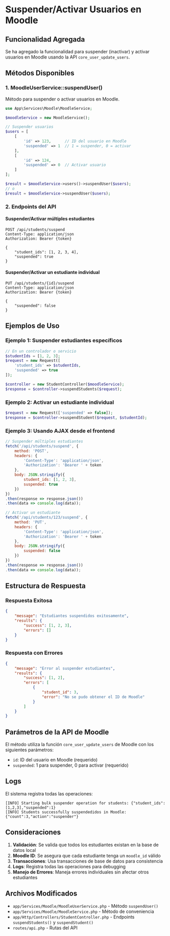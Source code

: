 # Suspender/Activar Usuarios en Moodle

## Funcionalidad Agregada

Se ha agregado la funcionalidad para suspender (inactivar) y activar usuarios en Moodle usando la API `core_user_update_users`.

## Métodos Disponibles

### 1. MoodleUserService::suspendUser()

Método para suspender o activar usuarios en Moodle.

```php
use App\Services\Moodle\MoodleService;

$moodleService = new MoodleService();

// Suspender usuarios
$users = [
    [
        'id' => 123,      // ID del usuario en Moodle
        'suspended' => 1  // 1 = suspender, 0 = activar
    ],
    [
        'id' => 124,
        'suspended' => 0  // Activar usuario
    ]
];

$result = $moodleService->users()->suspendUser($users);
// o
$result = $moodleService->suspendUser($users);
```

### 2. Endpoints del API

#### Suspender/Activar múltiples estudiantes

```http
POST /api/students/suspend
Content-Type: application/json
Authorization: Bearer {token}

{
    "student_ids": [1, 2, 3, 4],
    "suspended": true
}
```

#### Suspender/Activar un estudiante individual

```http
PUT /api/students/{id}/suspend
Content-Type: application/json
Authorization: Bearer {token}

{
    "suspended": false
}
```

## Ejemplos de Uso

### Ejemplo 1: Suspender estudiantes específicos

```php
// En un controlador o servicio
$studentIds = [1, 2, 3];
$request = new Request([
    'student_ids' => $studentIds,
    'suspended' => true
]);

$controller = new StudentController($moodleService);
$response = $controller->suspendStudents($request);
```

### Ejemplo 2: Activar un estudiante individual

```php
$request = new Request(['suspended' => false]);
$response = $controller->suspendStudent($request, $studentId);
```

### Ejemplo 3: Usando AJAX desde el frontend

```javascript
// Suspender múltiples estudiantes
fetch('/api/students/suspend', {
    method: 'POST',
    headers: {
        'Content-Type': 'application/json',
        'Authorization': 'Bearer ' + token
    },
    body: JSON.stringify({
        student_ids: [1, 2, 3],
        suspended: true
    })
})
.then(response => response.json())
.then(data => console.log(data));

// Activar un estudiante
fetch('/api/students/123/suspend', {
    method: 'PUT',
    headers: {
        'Content-Type': 'application/json',
        'Authorization': 'Bearer ' + token
    },
    body: JSON.stringify({
        suspended: false
    })
})
.then(response => response.json())
.then(data => console.log(data));
```

## Estructura de Respuesta

### Respuesta Exitosa

```json
{
    "message": "Estudiantes suspendidos exitosamente",
    "results": {
        "success": [1, 2, 3],
        "errors": []
    }
}
```

### Respuesta con Errores

```json
{
    "message": "Error al suspender estudiantes",
    "results": {
        "success": [1, 2],
        "errors": [
            {
                "student_id": 3,
                "error": "No se pudo obtener el ID de Moodle"
            }
        ]
    }
}
```

## Parámetros de la API de Moodle

El método utiliza la función `core_user_update_users` de Moodle con los siguientes parámetros:

- `id`: ID del usuario en Moodle (requerido)
- `suspended`: 1 para suspender, 0 para activar (requerido)

## Logs

El sistema registra todas las operaciones:

```
[INFO] Starting bulk suspender operation for students: {"student_ids":[1,2,3],"suspended":1}
[INFO] Students successfully suspendedidos in Moodle: {"count":3,"action":"suspender"}
```

## Consideraciones

1. **Validación**: Se valida que todos los estudiantes existan en la base de datos local
2. **Moodle ID**: Se asegura que cada estudiante tenga un `moodle_id` válido
3. **Transacciones**: Usa transacciones de base de datos para consistencia
4. **Logs**: Registra todas las operaciones para debugging
5. **Manejo de Errores**: Maneja errores individuales sin afectar otros estudiantes

## Archivos Modificados

- `app/Services/Moodle/MoodleUserService.php` - Método `suspendUser()`
- `app/Services/Moodle/MoodleService.php` - Método de conveniencia
- `app/Http/Controllers/StudentController.php` - Endpoints `suspendStudents()` y `suspendStudent()`
- `routes/api.php` - Rutas del API
